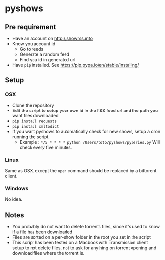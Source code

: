 # pyshows

## Pre requirement

- Have an account on http://showrss.info
- Know you account id
  - Go to feeds
  - Generate a random feed
  - Find you id in generated url
- Have `pip` installed. See https://pip.pypa.io/en/stable/installing/

## Setup

### OSX

- Clone the repository
- Edit the script to setup your own id in the RSS feed url and the path you want files downloaded
- `pip install requests`
- `pip install xmltodict`
- If you want pyshows to automatically check for new shows, setup a cron running the script.
  - Example : `*/5 * * * * python /Users/toto/pyshows/pyseries.py` Will check every five minutes.

### Linux

Same as OSX, except the `open` command should be replaced by a bittorent client.

### Windows

No idea.

## Notes

- You probably do not want to delete torrents files, since it's used to know if a file has been downloaded
- Files are sorted on a per-show folder in the root you set in the script
- This script has been tested on a Macbook with Transmission client setup to not delete files, not to ask for anything on torrent opening and download files where the torrent is.
